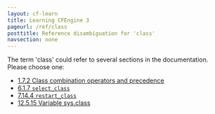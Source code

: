 ```yaml
---
layout: cf-learn
title: Learning CFEngine 3
pageurl: /ref/class
posttitle: Reference disambiguation for 'class'
navsection: none
---
```


The term 'class' could refer to several sections in the documentation. Please choose one:

- [1.7.2 Class combination operators and precedence](https://cfengine.com/manuals/cf3-Reference#Class-combination-operators-and-precedence)
- [6.1.7 <code>select_class</code>](https://cfengine.com/manuals/cf3-Reference#select_class-in-classes)
- [7.14.4 <code>restart_class</code>](https://cfengine.com/manuals/cf3-Reference#restart_class-in-processes)
- [12.5.15 Variable sys.class](https://cfengine.com/manuals/cf3-Reference#Variable-sys.class)
